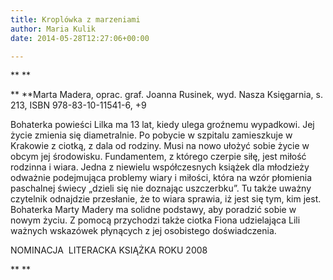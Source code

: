 ```yaml
---
title: Kroplówka z marzeniami
author: Maria Kulik
date: 2014-05-28T12:27:06+00:00

---
```

** **

** **Marta Madera, oprac. graf. Joanna Rusinek, wyd. Nasza Księgarnia, s. 213, ISBN 978-83-10-11541-6, +9

Bohaterka powieści Lilka ma 13 lat, kiedy ulega groźnemu wypadkowi. Jej życie zmienia się diametralnie. Po pobycie w szpitalu zamieszkuje w Krakowie z ciotką, z dala od rodziny. Musi na nowo ułożyć sobie życie w obcym jej środowisku. Fundamentem, z którego czerpie siłę, jest miłość rodzinna i wiara. Jedna z niewielu współczesnych książek dla młodzieży odważnie podejmująca problemy wiary i miłości, która na wzór płomienia paschalnej świecy „dzieli się nie doznając uszczerbku”. Tu także uważny czytelnik odnajdzie przesłanie, że to wiara sprawia, iż jest się tym, kim jest. Bohaterka Marty Madery ma solidne podstawy, aby poradzić sobie w nowym życiu. Z pomocą przychodzi także ciotka Fiona udzielająca Lili ważnych wskazówek płynących z jej osobistego doświadczenia.

NOMINACJA  LITERACKA KSIĄŻKA ROKU 2008

 

** **
